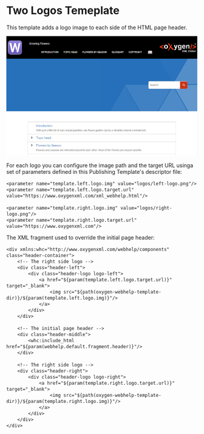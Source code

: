 # Two Logos Temeplate
This template adds a logo image to each side of the HTML page header. 

![../../resources/2logos.png](../../resources/2logos.png)

For each logo you can configure the image path and the target URL usinga set of parameters defined in this Publishing Template's descriptor file:
```
<parameter name="template.left.logo.img" value="logos/left-logo.png"/>
<parameter name="template.left.logo.target.url" value="https://www.oxygenxml.com/xml_webhelp.html"/>

<parameter name="template.right.logo.img" value="logos/right-logo.png"/>
<parameter name="template.right.logo.target.url" value="https://www.oxygenxml.com"/>
```

The XML fragment used to override the initial page header:
```
<div xmlns:whc="http://www.oxygenxml.com/webhelp/components" class="header-container">
    <!-- The right side logo -->
    <div class="header-left">
        <div class="header-logo logo-left">
            <a href="${param(template.left.logo.target.url)}" target="_blank">
                <img src="${path(oxygen-webhelp-template-dir)}/${param(template.left.logo.img)}"/>
            </a>
        </div>
    </div>
    
    <!-- The initial page header --> 
    <div class="header-middle">
        <whc:include_html href="${param(webhelp.default.fragment.header)}"/>
    </div>
    
    <!-- The right side logo --> 
    <div class="header-right">
        <div class="header-logo logo-right">
            <a href="${param(template.right.logo.target.url)}" target="_blank">
                <img src="${path(oxygen-webhelp-template-dir)}/${param(template.right.logo.img)}"/>
            </a>
        </div>
    </div>
</div>

```
